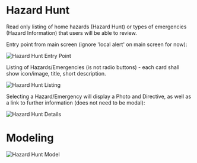 # Hazard Hunt

Read only listing of home hazards (Hazard Hunt) or types of emergencies (Hazard Information) that users will be able to review.

Entry point from main screen (ignore 'local alert' on main screen for now):

![Hazard Hunt Entry Point](https://github.com/HTBox/TwoWeeksReady/raw/master/assets/wiki/HazardHuntEntry.png)

Listing of Hazards/Emergencies (is not radio buttons) - each card shall show icon/image, title, short description.

![Hazard Hunt Listing](https://github.com/HTBox/TwoWeeksReady/raw/master/assets/wiki/HazardHuntListing.png)

Selecting a Hazard/Emergency will display a Photo and Directive, as well as a link to further information (does not need to be modal):

![Hazard Hunt Details](https://github.com/HTBox/TwoWeeksReady/raw/master/assets/wiki/HazardHuntDetails.png)

# Modeling

![Hazard Hunt Model](https://github.com/HTBox/TwoWeeksReady/raw/master/assets/models/HazardHuntHazardInformation.png)









